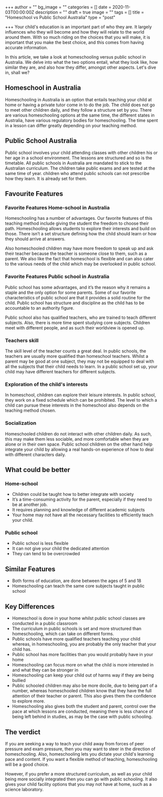 +++
author = ""
bg_image = ""
categories = []
date = 2020-11-03T00:00:00Z
description = ""
draft = true
image = ""
tags = []
title = "Homeschool vs Public School Australia"
type = "post"

+++
Your child's education is an important part of who they are. It largely influences who they will become and how they will relate to the world around them. With so much riding on the choices that you will make, it is important that you make the best choice, and this comes from having accurate information.

In this article, we take a look at homeschooling versus public school in Australia. We delve into what the two options entail, what they look like, how similar they are, and also how they differ, amongst other aspects. Let's dive in, shall we?

## Homeschool in Australia

Homeschooling in Australia is an option that entails teaching your child at home or having a private tutor come in to do the job. The child does not go to meet other children daily, and they follow a structure set by you. There are various homeschooling options at the same time, the different states in Australia, have various regulatory bodies for homeschooling. The time spent in a lesson can differ greatly depending on your teaching method.

## Public School Australia

Public school involves your child attending classes with other children his or her age in a school environment. The lessons are structured and so is the timetable. All public schools in Australia are mandated to stick to the Australian curriculum. The children take public exams and are tested at the same time of year. children who attend public schools can not prescribe how they learn. It is already set for them.

## Favourite Features

### Favorite Features Home-school in Australia

Homeschooling has a number of advantages. Our favorite features of this teaching method include giving the student the freedom to choose their path. Homeschooling allows students to explore their interests and build on those. There isn’t a set structure defining how the child should learn or how they should arrive at answers.

Also homeschooled children may have more freedom to speak up and ask their teacher because the teacher is someone close to them, such as a parent. We also like the fact that homeschool is flexible and can also cater to the various needs of the child which may be overlooked in public school.

### Favorite Features Public school in Australia

Public school has some advantages, and it’s the reason why it remains a staple and the only option for some parents. Some of our favorite characteristics of public school are that it provides a solid routine for the child. Public school has structure and discipline as the child has to be accountable to an authority figure.

Public school also has qualified teachers, who are trained to teach different subjects. Also, there is more time spent studying core subjects. Children meet with different people, and as such their worldview is opened up.

### Teachers skill

The skill level of the teacher counts a great deal. In public schools, the teachers are usually more qualified than homeschool teachers. Whilst a parent may be good at one subject, they may not be equipped to deal with all the subjects that their child needs to learn. In a public school set up, your child may have different teachers for different subjects.

### Exploration of the child's interests

In homeschool, children can explore their leisure interests. In public school, they work on a fixed schedule which can be prohibited. The level to which a child can pursue these interests in the homeschool also depends on the teaching method chosen.

### Socialization

Homeschooled children do not interact with other children daily. As such, this may make them less sociable, and more comfortable when they are alone or in their own space. Public school children on the other hand help integrate your child by allowing a real hands-on experience of how to deal with different characters daily.

## What could be better

### Home-school

* Children could be taught how to better integrate with society
* It’s a time-consuming activity for the parent, especially if they need to be at another job.
* It requires planning and knowledge of different academic subjects
* Your home may not have all the necessary facilities to efficiently teach your child.

### Public school

* Public school is less flexible
* It can not give your child the dedicated attention
* They can tend to be overcrowded

## Similar Features

* Both forms of education, are done between the ages of 5 and 18
* Homeschooling can teach the same core subjects taught in public school

## Key Differences

* Homeschool is done in your home whilst public school classes are conducted in a public classroom
* The curriculum in public schools is set and more structured than homeschooling, which can take on different forms.
* Public schools have more qualified teachers teaching your child whereas, in homeschooling, you are probably the only teacher that your child has.
* Public school has more facilities than you would probably have in your home
* Homeschooling can focus more on what the child is more interested in and what they can be stronger in
* Homeschooling can keep your child out of harms way if they are being bullied
* Public schooled children may also be more docile, due to being part of a number, whereas homeschooled children know that they have the full attention of their teacher or parent. This also gives them the confidence to explore more.
* Homeschooling also gives both the student and parent, control over the pace at which lessons are conducted, meaning there is less chance of being left behind in studies, as may be the case with public schooling.

## The verdict

If you are seeking a way to teach your child away from forces of peer pressure and exam pressure, then you may want to steer in the direction of homeschooling. Also, homeschooling lets you dictate your child's learning pace and content. If you want a flexible method of teaching, homeschooling will be a good choice.

However, if you prefer a more structured curriculum, as well as your child being more socially integrated then you can go with public schooling. It also gives your child facility options that you may not have at home, such as a science laboratory.